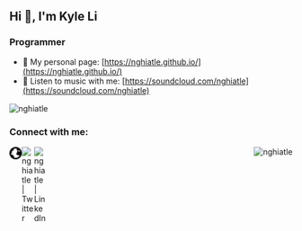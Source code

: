 ## Hi 👋, I'm Kyle Li
### Programmer

- 📝 My personal page: [https://nghiatle.github.io/](https://nghiatle.github.io/)
- 📄 Listen to music with me: [https://soundcloud.com/nghiatle](https://soundcloud.com/nghiatle)

<div><img align="center" src="https://github-readme-stats.vercel.app/api?username=nghiatle&count_private=true&show_icons=true" alt="nghiatle" /></p></div>

### Connect with me:

[<img align="left" alt="nghiatle" width="22px" src="https://raw.githubusercontent.com/iconic/open-iconic/master/svg/globe.svg" />][website]
[<img align="left" alt="nghiatle | Twitter" width="22px" src="https://cdn.jsdelivr.net/npm/simple-icons@v3/icons/twitter.svg" />][twitter]
[<img align="left" alt="nghiatle | LinkedIn" width="22px" src="https://cdn.jsdelivr.net/npm/simple-icons@v3/icons/linkedin.svg" />][linkedin]

[website]: https://nghiatle.github.io
[twitter]: https://twitter.com/nghiatle_x
[linkedin]: https://linkedin.com/in/nghialethanh

<p align="right"> <img src="https://komarev.com/ghpvc/?username=nghiatle&label=Profile%20views&color=0e75b6&style=flat" alt="nghiatle" /> </p>
